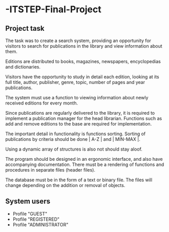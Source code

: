 # -ITSTEP-Final-Project
## Project task
The task was to create a search system,
providing an opportunity for visitors to search for publications in the library and view information about them. 

Editions are distributed to books, magazines, newspapers, encyclopedias and
dictionaries. 

Visitors have the opportunity to study in detail
each edition, looking at its full title, author,
publisher, genre, topic, number of pages and year
publications.

The system must use a function to
viewing information about newly received editions for
every month.

Since publications are regularly delivered to the library, it is required to implement a publication manager for the head librarian. Functions such as add and remove editions
to the base are required for implementation.

The important detail in functionality is functions
sorting. Sorting of publications by criteria should be done
| A-Z | and | MIN-MAX |.

Using a dynamic array of structures is also not
should stay aloof.

The program should be designed in an ergonomic
interface, and also have accompanying documentation.
There must be a rendering of functions and procedures in
separate files (header files).

The database must be in the form of a text or binary file. The files will change depending on the addition or removal of objects.

## System users
- Profile "GUEST"
- Profile "REGISTERED"
- Profile "ADMINISTRATOR"
